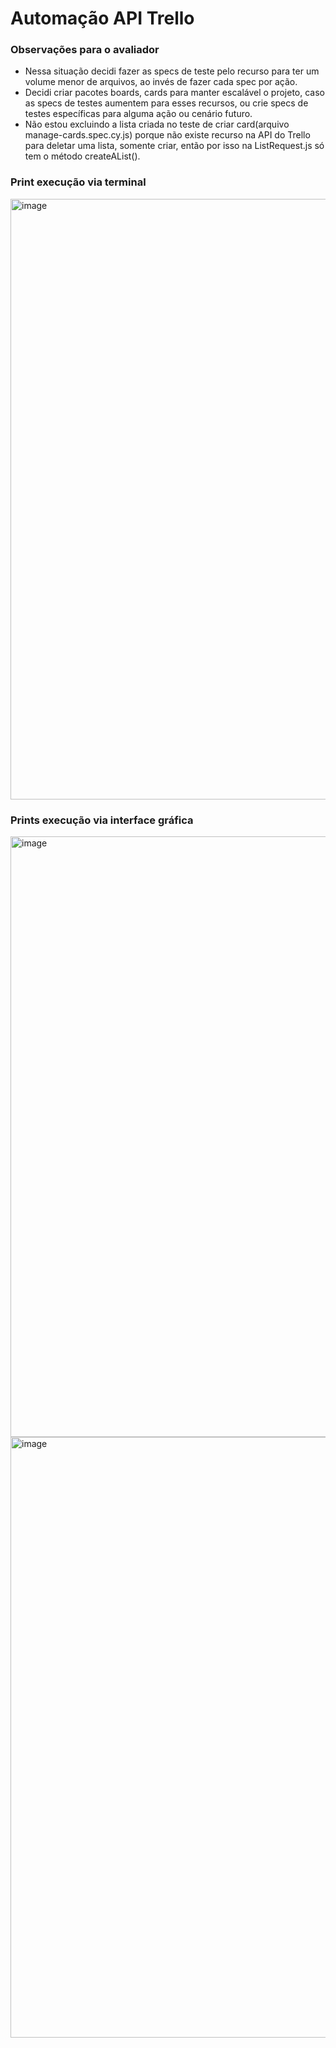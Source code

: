 # Automação API Trello

### Observações para o avaliador
- Nessa situação decidi fazer as specs de teste pelo recurso para ter um volume menor de arquivos, ao invés de fazer cada spec por ação.
- Decidi criar pacotes boards, cards para manter escalável o projeto, caso as specs de testes aumentem para esses recursos, ou crie specs de testes específicas para alguma ação ou cenário futuro.
- Não estou excluindo a lista criada no teste de criar card(arquivo manage-cards.spec.cy.js) porque não existe recurso na API do Trello para deletar uma lista, somente criar, então por isso na ListRequest.js só tem o método createAList().

### Print execução via terminal
<img width="1848" height="961" alt="image" src="https://github.com/user-attachments/assets/442a7372-bee5-493f-ba1b-eb50aaf1a1b5" />

### Prints execução via interface gráfica
<img width="1848" height="961" alt="image" src="https://github.com/user-attachments/assets/715ef0c1-36f9-41a9-9a23-25ecc4fea034" />
<img width="1848" height="961" alt="image" src="https://github.com/user-attachments/assets/0980ab3c-fa09-4fd0-b95e-1d690482c3d8" />
